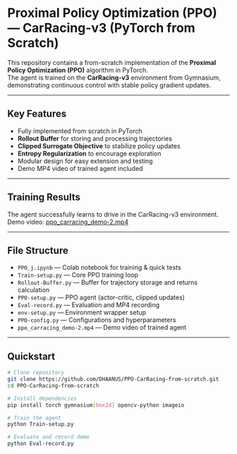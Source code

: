 # Proximal Policy Optimization (PPO) — CarRacing-v3 (PyTorch from Scratch)

This repository contains a from-scratch implementation of the **Proximal Policy Optimization (PPO)** algorithm in PyTorch.  
The agent is trained on the **CarRacing-v3** environment from Gymnasium, demonstrating continuous control with stable policy gradient updates.

---

## Key Features
- Fully implemented from scratch in PyTorch  
- **Rollout Buffer** for storing and processing trajectories  
- **Clipped Surrogate Objective** to stabilize policy updates  
- **Entropy Regularization** to encourage exploration  
- Modular design for easy extension and testing  
- Demo MP4 video of trained agent included  

---

## Training Results
The agent successfully learns to drive in the CarRacing-v3 environment.  
Demo video: [ppo_carracing_demo-2.mp4](./ppo_carracing_demo-2.mp4)

---

## File Structure
- `PPO_j.ipynb` — Colab notebook for training & quick tests  
- `Train-setup.py` — Core PPO training loop  
- `Rollout-Buffer.py` — Buffer for trajectory storage and returns calculation  
- `PPO-setup.py` — PPO agent (actor-critic, clipped updates)  
- `Eval-record.py` — Evaluation and MP4 recording  
- `env-setup.py` — Environment wrapper setup  
- `PPO-config.py` — Configurations and hyperparameters  
- `ppo_carracing_demo-2.mp4` — Demo video of trained agent  

---

## Quickstart
```bash
# Clone repository
git clone https://github.com/DHAANUS/PPO-CarRacing-from-scratch.git
cd PPO-CarRacing-from-scratch

# Install dependencies
pip install torch gymnasium[box2d] opencv-python imageio

# Train the agent
python Train-setup.py

# Evaluate and record demo
python Eval-record.py
